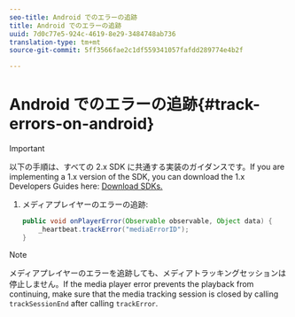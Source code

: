 ```yaml
---
seo-title: Android でのエラーの追跡
title: Android でのエラーの追跡
uuid: 7d0c77e5-924c-4619-8e29-3484748ab736
translation-type: tm+mt
source-git-commit: 5ff3566fae2c1df559341057fafdd289774e4b2f

---
```



# Android でのエラーの追跡{#track-errors-on-android}

>[!IMPORTANT]
>
>以下の手順は、すべての 2.x SDK に共通する実装のガイダンスです。If you are implementing a 1.x version of the SDK, you can download the 1.x Developers Guides here: [Download SDKs.](../../sdk-implement/download-sdks.md)

1. メディアプレイヤーのエラーの追跡:

   ```java
   public void onPlayerError(Observable observable, Object data) {  
       _heartbeat.trackError("mediaErrorID"); 
   }
   ```

>[!NOTE]
>
>メディアプレイヤーのエラーを追跡しても、メディアトラッキングセッションは停止しません。If the media player error prevents the playback from continuing, make sure that the media tracking session is closed by calling `trackSessionEnd` after calling `trackError`.

